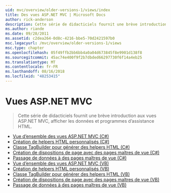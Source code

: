 ```yaml
---
uid: mvc/overview/older-versions-1/views/index
title: Des vues ASP.NET MVC | Microsoft Docs
author: rick-anderson
description: Cette série de didacticiels fournit une brève introduction aux vues ASP.NET MVC, afficher les données et programmes d’assistance HTML.
ms.author: riande
ms.date: 09/28/2011
ms.assetid: c2dea264-0d8c-4216-bbe5-70d2421597b0
msc.legacyurl: /mvc/overview/older-versions-1/views
msc.type: chapter
ms.openlocfilehash: 05f49ffb2bb6bb4a0a04d673845f8e9901d138f8
ms.sourcegitcommit: 45ac74e400f9f2b7dbded66297730f6f14a4eb25
ms.translationtype: MT
ms.contentlocale: fr-FR
ms.lasthandoff: 08/16/2018
ms.locfileid: "48253415"
---
```

<a name="aspnet-mvc-views"></a>Vues ASP.NET MVC
====================
> Cette série de didacticiels fournit une brève introduction aux vues ASP.NET MVC, afficher les données et programmes d’assistance HTML.


- [Vue d’ensemble des vues ASP.NET MVC (C#)](asp-net-mvc-views-overview-cs.md)
- [Création de helpers HTML personnalisés (C#)](creating-custom-html-helpers-cs.md)
- [Classe TagBuilder pour générer des helpers HTML (C#)](using-the-tagbuilder-class-to-build-html-helpers-cs.md)
- [Création de dispositions de page avec des pages maîtres de vue (C#)](creating-page-layouts-with-view-master-pages-cs.md)
- [Passage de données à des pages maîtres de vue (C#)](passing-data-to-view-master-pages-cs.md)
- [Vue d’ensemble des vues ASP.NET MVC (VB)](asp-net-mvc-views-overview-vb.md)
- [Création de helpers HTML personnalisés (VB)](creating-custom-html-helpers-vb.md)
- [Classe TagBuilder pour générer des helpers HTML (VB)](using-the-tagbuilder-class-to-build-html-helpers-vb.md)
- [Création de dispositions de page avec des pages maîtres de vue (VB)](creating-page-layouts-with-view-master-pages-vb.md)
- [Passage de données à des pages maîtres de vue (VB)](passing-data-to-view-master-pages-vb.md)
